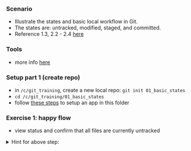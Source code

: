 
### Scenario

* Illustrate the states and basic local workflow in Git.
* The states are: untracked, modified, staged, and committed.
* Reference 1.3, 2.2 - 2.4 [here](https://git-scm.com/book/en/v2)

### Tools

* more info [here](./reference_doc/Tools.md)

### Setup part 1 (create repo)

* in `/c/git_training`, create a new local repo: `git init 01_basic_states`
* `cd /c/git_training/01_basic_states`
* follow [these steps](./reference_doc/SetupApp.md) to setup an app in this folder

### Exercise 1: happy flow

* view status and confirm that all files are currently untracked
<details><summary>Hint for above step:</summary>
<p><pre>
git status
</pre></p></details>
<br/>


